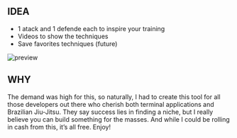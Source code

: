 ## IDEA

- 1 atack and 1 defende each to inspire your training
- Videos to show the techniques
- Save favorites techniques (future)

![preview](https://github.com/user-attachments/assets/52ab29a8-b658-454e-8c7b-90c6fbbaeeb6)

## WHY

The demand was high for this, so naturally, I had to create this tool for all those developers out there who cherish both terminal applications and Brazilian Jiu-Jitsu. They say success lies in finding a niche, but I really believe you can build something for the masses. And while I could be rolling in cash from this, it’s all free. Enjoy!
